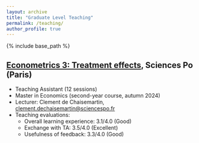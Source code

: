 ```yaml
---
layout: archive
title: "Graduate Level Teaching"
permalink: /teaching/
author_profile: true
---
```


{% include base_path %}

<a href="https://web.archive.org/web/20250425134013/https://syllabus.sciencespo.fr/cours/202410/247601.html" target="_blank">Econometrics 3: Treatment effects</a>, Sciences Po (Paris)
-----
* Teaching Assistant (12 sessions)
* Master in Economics (second-year course, autumn 2024)
* Lecturer: Clement de Chaisemartin, <a href="mailto:clement.dechaisemartin@sciencespo.fr">clement.dechaisemartin@sciencespo.fr</a>
* Teaching evaluations:
  * Overall learning experience: 3.1/4.0 (Good)
  * Exchange with TA: 3.5/4.0 (Excellent)
  * Usefulness of feedback: 3.3/4.0 (Good)
